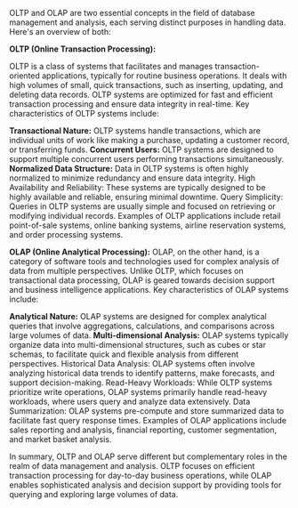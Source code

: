
OLTP and OLAP are two essential concepts in the field of database management and analysis, each serving distinct purposes in handling data. Here's an overview of both:

**OLTP (Online Transaction Processing):**

OLTP is a class of systems that facilitates and manages transaction-oriented applications, typically for routine business operations. It deals with high volumes of small, quick transactions, such as inserting, updating, and deleting data records. OLTP systems are optimized for fast and efficient transaction processing and ensure data integrity in real-time. Key characteristics of OLTP systems include:

**Transactional Nature:** OLTP systems handle transactions, which are individual units of work like making a purchase, updating a customer record, or transferring funds.
**Concurrent Users:** OLTP systems are designed to support multiple concurrent users performing transactions simultaneously.
**Normalized Data Structure:** Data in OLTP systems is often highly normalized to minimize redundancy and ensure data integrity.
High Availability and Reliability: These systems are typically designed to be highly available and reliable, ensuring minimal downtime.
Query Simplicity: Queries in OLTP systems are usually simple and focused on retrieving or modifying individual records.
Examples of OLTP applications include retail point-of-sale systems, online banking systems, airline reservation systems, and order processing systems.

**OLAP (Online Analytical Processing):**
OLAP, on the other hand, is a category of software tools and technologies used for complex analysis of data from multiple perspectives. Unlike OLTP, which focuses on transactional data processing, OLAP is geared towards decision support and business intelligence applications. Key characteristics of OLAP systems include:


**Analytical Nature:** OLAP systems are designed for complex analytical queries that involve aggregations, calculations, and comparisons across large volumes of data.
**Multi-dimensional Analysis:** OLAP systems typically organize data into multi-dimensional structures, such as cubes or star schemas, to facilitate quick and flexible analysis from different perspectives.
Historical Data Analysis: OLAP systems often involve analyzing historical data trends to identify patterns, make forecasts, and support decision-making.
Read-Heavy Workloads: While OLTP systems prioritize write operations, OLAP systems primarily handle read-heavy workloads, where users query and analyze data extensively.
Data Summarization: OLAP systems pre-compute and store summarized data to facilitate fast query response times.
Examples of OLAP applications include sales reporting and analysis, financial reporting, customer segmentation, and market basket analysis.

In summary, OLTP and OLAP serve different but complementary roles in the realm of data management and analysis. OLTP focuses on efficient transaction processing for day-to-day business operations, while OLAP enables sophisticated analysis and decision support by providing tools for querying and exploring large volumes of data.
